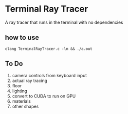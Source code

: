 # Terminal Ray Tracer
A ray tracer that runs in the terminal with no dependencies

## how to use

```
clang TerminalRayTracer.c -lm && ./a.out
```

## To Do
 1. camera controls from keyboard input
 1. actual ray tracing
 1. floor
 1. lighting
 1. convert to CUDA to run on GPU
 1. materials
 1. other shapes